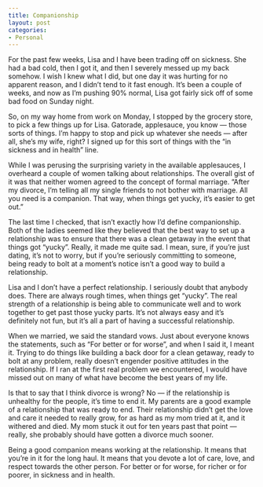 ```yaml
---
title: Companionship
layout: post
categories:
- Personal
---
```

For the past few weeks, Lisa and I have been trading off on sickness. She had a bad cold, then I got it, and then I severely messed up my back somehow. I wish I knew what I did, but one day it was hurting for no apparent reason, and I didn’t tend to it fast enough. It’s been a couple of weeks, and now as I’m pushing 90% normal, Lisa got fairly sick off of some bad food on Sunday night.

So, on my way home from work on Monday, I stopped by the grocery store, to pick a few things up for Lisa. Gatorade, applesauce, you know — those sorts of things. I’m happy to stop and pick up whatever she needs — after all, she’s my wife, right? I signed up for this sort of things with the “in sickness and in health” line.

While I was perusing the surprising variety in the available applesauces, I overheard a couple of women talking about relationships. The overall gist of it was that neither women agreed to the concept of formal marriage. “After my divorce, I’m telling all my single friends to not bother with marriage. All you need is a companion. That way, when things get yucky, it’s easier to get out.”

The last time I checked, that isn’t exactly how I’d define companionship. Both of the ladies seemed like they believed that the best way to set up a relationship was to ensure that there was a clean getaway in the event that things got “yucky”. Really, it made me quite sad. I mean, sure, if you’re just dating, it’s not to worry, but if you’re seriously committing to someone, being ready to bolt at a moment’s notice isn’t a good way to build a relationship.

Lisa and I don’t have a perfect relationship. I seriously doubt that anybody does. There are always rough times, when things get “yucky”. The real strength of a relationship is being able to communicate well and to work together to get past those yucky parts. It’s not always easy and it’s definitely not fun, but it’s all a part of having a successful relationship.

When we married, we said the standard vows. Just about everyone knows the statements, such as “For better or for worse”, and when I said it, I meant it. Trying to do things like building a back door for a clean getaway, ready to bolt at any problem, really doesn’t engender positive attitudes in the relationship. If I ran at the first real problem we encountered, I would have missed out on many of what have become the best years of my life.

Is that to say that I think divorce is wrong? No — if the relationship is unhealthy for the people, it’s time to end it. My parents are a good example of a relationship that was ready to end. Their relationship didn’t get the love and care it needed to really grow, for as hard as my mom tried at it, and it withered and died. My mom stuck it out for ten years past that point — really, she probably should have gotten a divorce much sooner.

Being a good companion means working at the relationship. It means that you’re in it for the long haul. It means that you devote a lot of care, love, and respect towards the other person. For better or for worse, for richer or for poorer, in sickness and in health.